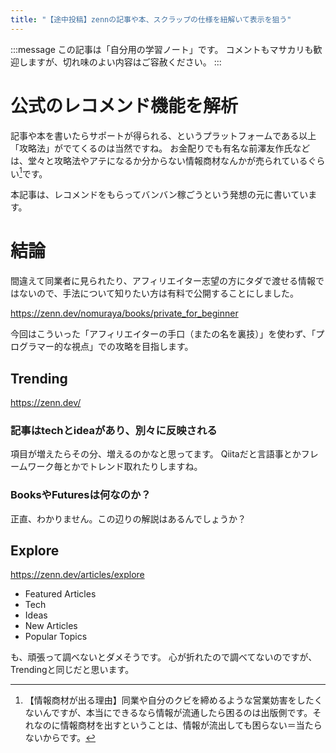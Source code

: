 ```yaml
---
title: "【途中投稿】zennの記事や本、スクラップの仕様を紐解いて表示を狙う"
---
```


:::message
この記事は「自分用の学習ノート」です。
コメントもマサカリも歓迎しますが、切れ味のよい内容はご容赦ください。
:::

# 公式のレコメンド機能を解析
記事や本を書いたらサポートが得られる、というプラットフォームである以上「攻略法」がでてくるのは当然ですね。
お金配りでも有名な前澤友作氏などは、堂々と攻略法やアテになるか分からない情報商材なんかが売られているぐらい[^1]です。
[^1]: 【情報商材が出る理由】同業や自分のクビを締めるような営業妨害をしたくないんですが、本当にできるなら情報が流通したら困るのは出版側です。それなのに情報商材を出すということは、情報が流出しても困らない＝当たらないからです。

本記事は、レコメンドをもらってバンバン稼ごうという発想の元に書いています。

# 結論
間違えて同業者に見られたり、アフィリエイター志望の方にタダで渡せる情報ではないので、手法について知りたい方は有料で公開することにしました。

https://zenn.dev/nomuraya/books/private_for_beginner

今回はこういった「アフィリエイターの手口（またの名を裏技）」を使わず、「プログラマー的な視点」での攻略を目指します。

## Trending
https://zenn.dev/

### 記事はtechとideaがあり、別々に反映される
項目が増えたらその分、増えるのかなと思ってます。
Qiitaだと言語事とかフレームワーク毎とかでトレンド取れたりしますね。

### BooksやFuturesは何なのか？
正直、わかりません。この辺りの解説はあるんでしょうか？

## Explore
https://zenn.dev/articles/explore

- Featured Articles
- Tech
- Ideas
- New Articles
- Popular Topics

も、頑張って調べないとダメそうです。
心が折れたので調べてないのですが、Trendingと同じだと思います。
